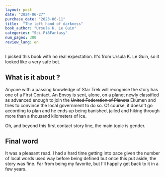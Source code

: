 ```yaml
---
layout: post
date: "2024-06-27"
purchase_date: "2023-06-11"
title:  "The left hand of darkness"
book_author: "Ursula K. Le Guin"
categories: "Sci-Fi&Fantasy"
num_pages: 300
review_lang: en
---
```


I picked this book with no real expectation. It's from Ursula K. Le Guin, so it looked like a very safe bet.

## What is it about ?

Anyone with a passing knowledge of Star Trek will recognise the story has one of a First Contact. An Envoy is sent, alone, on a planet newly classified as advanced enough to join the ~~United Federation of Planets~~ Ekumen and tries to convince the local government to do so. Of course, it doesn't go according to plan and he ends up being banished, jailed and hiking through more than a thousand kilometers of ice.

Oh, and beyond this first contact story line, the main topic is gender.

## Final word

It was a pleasant read. I had a hard time getting into pace given the number of local words used way before being defined but once this put aside, the story was fine. Far from being my favorite, but I'll happily get back to it in a few years.